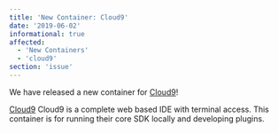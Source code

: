 ```yaml
---
title: 'New Container: Cloud9'
date: '2019-06-02'
informational: true
affected:
  - 'New Containers'
  - 'cloud9'
section: 'issue'
---
```

We have released a new container for [Cloud9](https://github.com/linuxserver/docker-cloud9)!

[Cloud9](https://github.com/c9/core) Cloud9 is a complete web based IDE with terminal access. This container is for running their core SDK locally and developing plugins.